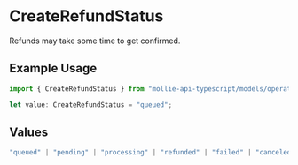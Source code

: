 # CreateRefundStatus

Refunds may take some time to get confirmed.

## Example Usage

```typescript
import { CreateRefundStatus } from "mollie-api-typescript/models/operations";

let value: CreateRefundStatus = "queued";
```

## Values

```typescript
"queued" | "pending" | "processing" | "refunded" | "failed" | "canceled"
```